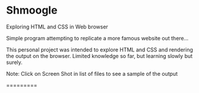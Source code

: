 Shmoogle
========

Exploring HTML and CSS in Web browser

Simple program attempting to replicate a more famous website out there...

This personal project was intended to explore HTML and CSS and rendering the output on the browser. Limited knowledge so far,
but learning slowly but surely.

Note: Click on Screen Shot in list of files to see a sample of the output

=========
